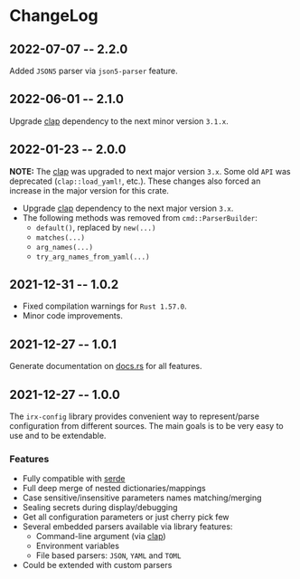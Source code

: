 # ChangeLog

## 2022-07-07 -- 2.2.0

Added `JSON5` parser via `json5-parser` feature.

## 2022-06-01 -- 2.1.0

Upgrade [clap](https://docs.rs/clap/) dependency to the next minor version `3.1.x`.

## 2022-01-23 -- 2.0.0

**NOTE:** The [clap](https://docs.rs/clap/) was upgraded to next major version `3.x`. Some old `API` was deprecated (`clap::load_yaml!`, etc.). These changes also forced an increase in the major version for this crate.

* Upgrade [clap](https://docs.rs/clap/) dependency to the next major version `3.x`.
* The following methods was removed from `cmd::ParserBuilder`:
  * `default()`, replaced by `new(...)`
  * `matches(...)`
  * `arg_names(...)`
  * `try_arg_names_from_yaml(...)`

## 2021-12-31 -- 1.0.2

* Fixed compilation warnings for `Rust 1.57.0`.
* Minor code improvements.

## 2021-12-27 -- 1.0.1

Generate documentation on [docs.rs](https://docs.rs/) for all features.

## 2021-12-27 -- 1.0.0

The `irx-config` library provides convenient way to represent/parse configuration from different sources. The main
goals is to be very easy to use and to be extendable.

### Features

* Fully compatible with [serde](https://serde.rs/)
* Full deep merge of nested dictionaries/mappings
* Case sensitive/insensitive parameters names matching/merging
* Sealing secrets during display/debugging
* Get all configuration parameters or just cherry pick few
* Several embedded parsers available via library features:
  * Command-line argument (via [clap](https://github.com/clap-rs/clap))
  * Environment variables
  * File based parsers: `JSON`, `YAML` and `TOML`
* Could be extended with custom parsers
